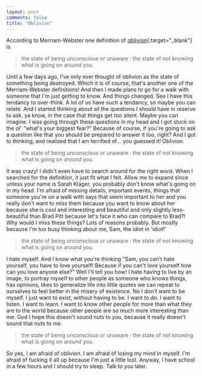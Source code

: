 ```yaml
---
layout: post
comments: false
title: "Oblivion"
---
```


According to Merriam-Webster one definition of [oblivion](https://www.merriam-webster.com/dictionary/oblivion){:target="_blank"} is

>the state of being unconscious or unaware : the state of not knowing what is going on around you.

Until a few days ago, I've only ever thought of oblivion as the state of something being destroyed. Which it is of course, that's another one of the Merriam-Webster definitions! And then I made plans to go for a walk with someone that I'm just getting to know. And things changed. See I have this tendancy to over-think. A lot of us have such a tendancy, so maybe you can relate. And I started thinking about all the questions I should have in reserve to ask, ya know, in the case that things get *too* silent. Maybe you can imagine. I was going through these questions in my head and I got stuck on the ol' "what's your biggest fear?" Because of course, if you're going to ask a question like that you should be prepared to answer it too, right? And I got to thinking, and realized that I am terrified of... you guessed it! Oblivion.

>the state of being unconscious or unaware : the state of not knowing what is going on around you.

It was crazy! I didn't even have to search around for the right word. When I searched for the definition, it just fit what I felt. Allow me to expand since unless your name is Sarah Klager, you probably don't know what's going on in my head. I'm afraid of missing details, important events, things that someone you're on a walk with says that seem important to her and you really don't want to miss them because you want to know about her because she is cool and interesting and beautiful and only slightly less-beautiful than Brad Pitt because let's face it who can compare to Brad?! Why would I miss these things? Lots of reasons probably. But mostly because I'm too busy thinking about me, Sam, the idiot in 'idiot!' 

>the state of being unconscious or unaware : the state of not knowing what is going on around you.

I hate myself. And I know what you're thinking "Sam, you can't hate yourself, you have to love yourself! Because if you can't love yourself how can you love anyone else?" Well I'll tell you how! I hate having to live by an image, to portray myself to other people as someone who knows things, has opinions, likes to generalize life into little quotes we can repeat to ourselves to feel better in the misery of existence. No I don't want to be myself. I just want to exist, without having to be. I want to do. I want to listen. I want to learn. I want to know other people for more than what they are to the world because other people are so much more interesting than me. God I hope this doesn't sound nuts to you, because it really doesn't sound that nuts to me.

>the state of being unconscious or unaware : the state of not knowing what is going on around you.

So yes, I am afraid of oblivion. I am afraid of losing my mind in myself. I'm afraid of fucking it all up because I'm just a little lost. Anyway, I have school in a few hours and I should try to sleep. Talk to you later.

